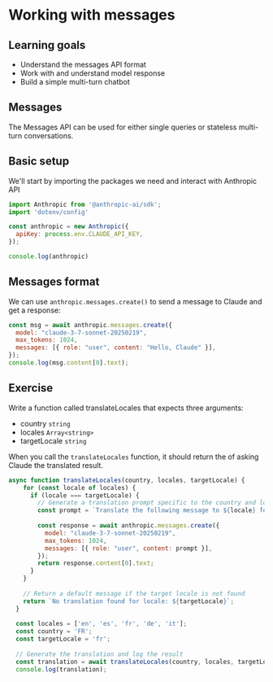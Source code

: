 # Working with messages

## Learning goals
- Understand the messages API format
- Work with and understand model response
- Build a simple multi-turn chatbot

## Messages
The Messages API can be used for either single queries or stateless multi-turn conversations.

## Basic setup
We'll start by importing the packages we need and interact with Anthropic API
```javascript
import Anthropic from '@anthropic-ai/sdk';
import 'dotenv/config'

const anthropic = new Anthropic({
  apiKey: process.env.CLAUDE_API_KEY, 
});

console.log(anthropic)
```

## Messages format
We can use `anthropic.messages.create()` to send a message to Claude and get a response: 
```javascript
const msg = await anthropic.messages.create({
  model: "claude-3-7-sonnet-20250219",
  max_tokens: 1024,
  messages: [{ role: "user", content: "Hello, Claude" }],
});
console.log(msg.content[0].text);
```

## Exercise
Write a function called translateLocales that expects three arguments:
- country `string`
- locales `Array<string>`
- targetLocale `string`

When you call the `translateLocales` function, it should return the of asking Claude the 
translated result.

```javascript
async function translateLocales(country, locales, targetLocale) {
    for (const locale of locales) {
      if (locale === targetLocale) {
        // Generate a translation prompt specific to the country and locale
        const prompt = `Translate the following message to ${locale} for the country ${country}: "Hello, Claude"`;
  
        const response = await anthropic.messages.create({
          model: "claude-3-7-sonnet-20250219",
          max_tokens: 1024,
          messages: [{ role: "user", content: prompt }],
        });
        return response.content[0].text;
      }
    }
  
    // Return a default message if the target locale is not found
    return `No translation found for locale: ${targetLocale}`;
  }
  
  const locales = ['en', 'es', 'fr', 'de', 'it'];
  const country = 'FR';
  const targetLocale = 'fr';
  
  // Generate the translation and log the result
  const translation = await translateLocales(country, locales, targetLocale);
  console.log(translation);
```